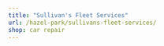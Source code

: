 ```yaml
---
title: "Sullivan's Fleet Services"
url: /hazel-park/sullivans-fleet-services/
shop: car repair
---
```

